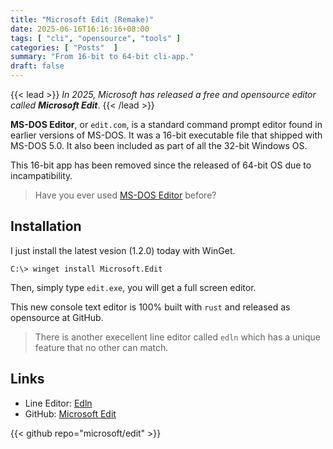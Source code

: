 ```yaml
---
title: "Microsoft Edit (Remake)"
date: 2025-06-16T16:16:16+08:00
tags: [ "cli", "opensource", "tools" ]
categories: [ "Posts"  ]
summary: "From 16-bit to 64-bit cli-app."
draft: false
---
```

{{< lead >}}
*In 2025, Microsoft has released a free and opensource editor called* ***Microsoft Edit***.
{{< /lead >}}

**MS-DOS Editor**, or `edit.com`, is a standard command prompt editor found in earlier versions of MS-DOS.
It was a 16-bit executable file that shipped with MS-DOS 5.0. 
It also been included as part of all the 32-bit Windows OS.

This 16-bit app has been removed since the released of 64-bit OS due to incampatibility.

> Have you ever used [MS-DOS Editor](https://en.wikipedia.org/wiki/MS-DOS_Editor) before?

## Installation

I just install the latest vesion (1.2.0) today with WinGet.

```pwsh
C:\> winget install Microsoft.Edit
```

Then, simply type `edit.exe`, you will get a full screen editor.

This new console text editor is 100% built with `rust` and released as opensource at GitHub.


> There is another execellent line editor called `edln` which has a unique feature that no other can match.

## Links

 - Line Editor: [Edln](https://en.wikipedia.org/wiki/Edlin)
 - GitHub: [Microsoft Edit](https://github.com/microsoft/edit)

{{< github repo="microsoft/edit" >}}

